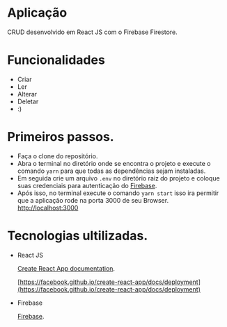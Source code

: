 # Aplicação

CRUD desenvolvido em React JS com o Firebase Firestore.

# Funcionalidades

- Criar
- Ler
- Alterar
- Deletar
- :)

# Primeiros passos.

- Faça o clone do repositório.
- Abra o terminal no diretório onde se encontra o projeto e execute o comando `yarn` para que todas as dependências sejam instaladas.
- Em seguida crie um arquivo `.env` no diretório raiz do projeto e coloque suas credenciais para autenticação do [Firebase](https://console.firebase.google.com/).
- Após isso, no terminal execute o comando `yarn start` isso ira permitir que a aplicação rode na porta 3000 de seu Browser. [http://localhost:3000](http://localhost:3000)

# Tecnologias ultilizadas.

- React JS

  [Create React App documentation](https://facebook.github.io/create-react-app/docs/getting-started).

  [https://facebook.github.io/create-react-app/docs/deployment](https://facebook.github.io/create-react-app/docs/deployment)

- Firebase

  [Firebase](https://console.firebase.google.com/).
